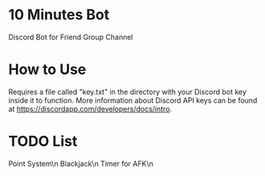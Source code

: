 # 10 Minutes Bot
Discord Bot for Friend Group Channel

# How to Use
Requires a file called "key.txt" in the directory with your Discord bot key inside it to function. More information about Discord API keys can be found at https://discordapp.com/developers/docs/intro.

# TODO List
Point System\n
Blackjack\n
Timer for AFK\n
